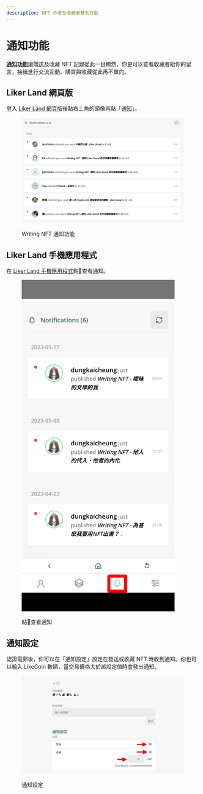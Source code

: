 ```yaml
---
description: NFT 作者及收藏者雙向互動
---
```


# 通知功能

[**通知功能**](https://liker.land/zh-Hant/notifications)讓贈送及收藏 NFT 記錄從此一目瞭然，你更可以查看收藏者給你的留言，接續進行交流互動。購買與收藏從此再不單向。

## Liker Land 網頁版

登入 [Liker Land 網頁版](https://liker.land/zh-Hant)後點右上角的頭像再點「[通知](https://liker.land/zh-Hant/notifications)」。

<figure><img src="../../.gitbook/assets/notifications.png" alt=""><figcaption><p>Writing NFT 通知功能</p></figcaption></figure>

## Liker Land 手機應用程式

在 [Liker Land 手機應用程式](../../user-guide/liker-land/download.md)點:bell:查看通知。

<figure><img src="../../.gitbook/assets/Liker Land app Writing NFT 3.png" alt=""><figcaption><p>點<span data-gb-custom-inline data-tag="emoji" data-code="1f514">🔔</span>查看通知</p></figcaption></figure>

## 通知設定

認證電郵後，你可以在「通知設定」設定在發送或收藏 NFT 時收到通知。你也可以輸入 LikeCoin 數額，當交易價格大於該設定值時會發出通知。

<figure><img src="../../.gitbook/assets/notifications settings.png" alt=""><figcaption><p>通知設定</p></figcaption></figure>
